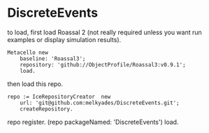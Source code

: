 # DiscreteEvents

to load, first load Roassal 2 (not really required unless you want run examples or display simulation results).

```
Metacello new
    baseline: 'Roassal3';
    repository: 'github://ObjectProfile/Roassal3:v0.9.1';
    load.
```

then load this repo.

```
repo := IceRepositoryCreator  new
	url: 'git@github.com:melkyades/DiscreteEvents.git';
	createRepository.
```

repo register.
(repo packageNamed: 'DiscreteEvents') load.


